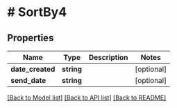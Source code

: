 # # SortBy4

## Properties

Name | Type | Description | Notes
------------ | ------------- | ------------- | -------------
**date_created** | **string** |  | [optional]
**send_date** | **string** |  | [optional]

[[Back to Model list]](../../README.md#models) [[Back to API list]](../../README.md#endpoints) [[Back to README]](../../README.md)
